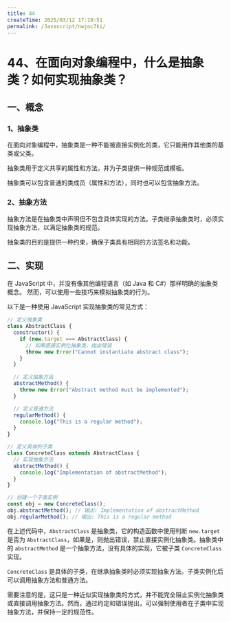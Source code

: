 ```yaml
---
title: 44
createTime: 2025/03/12 17:19:51
permalink: /Javascript/nwjoc7ki/
---
```

# 44、在面向对象编程中，什么是抽象类？如何实现抽象类？

## 一、概念

### 1、抽象类

在面向对象编程中，抽象类是一种不能被直接实例化的类，它只能用作其他类的基类或父类。

抽象类用于定义共享的属性和方法，并为子类提供一种规范或模板。

抽象类可以包含普通的类成员（属性和方法），同时也可以包含抽象方法。

### 2、抽象方法

抽象方法是在抽象类中声明但不包含具体实现的方法。子类继承抽象类时，必须实现抽象方法，以满足抽象类的规范。

抽象类的目的是提供一种约束，确保子类具有相同的方法签名和功能。

## 二、实现

在 JavaScript 中，并没有像其他编程语言（如 Java 和 C#）那样明确的抽象类概念。 然而，可以使用一些技巧来模拟抽象类的行为。

以下是一种使用 JavaScript 实现抽象类的常见方式：

```javascript
// 定义抽象类
class AbstractClass {
  constructor() {
    if (new.target === AbstractClass) {
      // 如果直接实例化抽象类，抛出错误
      throw new Error("Cannot instantiate abstract class");
    }
  }

  // 定义抽象方法
  abstractMethod() {
    throw new Error("Abstract method must be implemented");
  }

  // 定义普通方法
  regularMethod() {
    console.log("This is a regular method");
  }
}

// 定义具体的子类
class ConcreteClass extends AbstractClass {
  // 实现抽象方法
  abstractMethod() {
    console.log("Implementation of abstractMethod");
  }
}

// 创建一个子类实例
const obj = new ConcreteClass();
obj.abstractMethod(); // 输出: Implementation of abstractMethod
obj.regularMethod(); // 输出: This is a regular method
```

在上述代码中，`AbstractClass` 是抽象类，它的构造函数中使用判断 `new.target` 是否为 `AbstractClass`，如果是，则抛出错误，禁止直接实例化抽象类。抽象类中的 `abstractMethod` 是一个抽象方法，没有具体的实现，它被子类 `ConcreteClass` 实现。

`ConcreteClass` 是具体的子类，在继承抽象类时必须实现抽象方法。子类实例化后可以调用抽象方法和普通方法。

需要注意的是，这只是一种近似实现抽象类的方式，并不能完全阻止实例化抽象类或直接调用抽象方法。然而，通过约定和错误抛出，可以强制使用者在子类中实现抽象方法，并保持一定的规范性。
